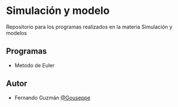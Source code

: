# Simulación y modelo

Repositorio para los programas realizados en la materia Simulación y modelos

## Programas

- Metodo de Euler

## Autor

* Fernando Guzmán [@Gouseppe][myGitHub]

[myGitHub]: https://github.com/Gouseppe